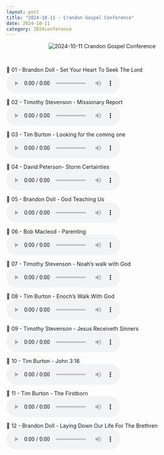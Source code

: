 ```yaml
---
layout: post
title: "2024-10-11 - Crandon Gospel Conference"
date: 2024-10-11
category: 2024conference
---
```


<p style="text-align: center;">
<img src="{{ '/assets/img/2024-10-11-Crandon-Gospel-Conference.jpeg' | relative_url }}" alt="2024-10-11 Crandon Gospel Conference">
</p>
<br>

<p>
🎵 01 - Brandon Doll - Set Your Heart To Seek The Lord <br>
<audio controls>
  <source src="https://archive.org/download/2024-gospel-conference-audio/2024-10-11%20-%20Crandon%20Gospel%20Conference/01%20-%20Crandon%20Gospel%20Hall%20-%20Brandon%20Doll%20-%20Set%20Your%20Heart%20To%20Seek%20The%20Lord.mp3" type="audio/mpeg">
  Your browser does not support the audio element.
</audio>
</p>
<p>
🎵 02 - Timothy Stevenson - Missionary Report <br>
<audio controls>
  <source src="https://archive.org/download/2024-gospel-conference-audio/2024-10-11%20-%20Crandon%20Gospel%20Conference/02%20-%20Crandon%20Gospel%20Hall%20-%20Timothy%20Stevenson%20-%20Missionary%20Report-.mp3" type="audio/mpeg">
  Your browser does not support the audio element.
</audio>
</p>
<p>
🎵 03 - Tim Burton - Looking for the coming one <br>
<audio controls>
  <source src="https://archive.org/download/2024-gospel-conference-audio/2024-10-11%20-%20Crandon%20Gospel%20Conference/03%20-%20Crandon%20Gospel%20Hall%20-%20Tim%20Burton%20-%20Looking%20for%20the%20coming%20one.mp3" type="audio/mpeg">
  Your browser does not support the audio element.
</audio>
</p>
<p>
🎵 04 - David Peterson- Storm Certainties <br>
<audio controls>
  <source src="https://archive.org/download/2024-gospel-conference-audio/2024-10-11%20-%20Crandon%20Gospel%20Conference/04%20-%20Crandon%20Gospel%20Hall%20-%20David%20Peterson-%20Storm%20Certainties-.mp3" type="audio/mpeg">
  Your browser does not support the audio element.
</audio>
</p>
<p>
🎵 05 - Brandon Doll - God Teaching Us <br>
<audio controls>
  <source src="https://archive.org/download/2024-gospel-conference-audio/2024-10-11%20-%20Crandon%20Gospel%20Conference/05%20-%20Crandon%20Gospel%20Hall%20-%20Brandon%20Doll%20-%20God%20Teaching%20Us.mp3" type="audio/mpeg">
  Your browser does not support the audio element.
</audio>
</p>
<p>
🎵 06 - Bob Macleod - Parenting <br>
<audio controls>
  <source src="https://archive.org/download/2024-gospel-conference-audio/2024-10-11%20-%20Crandon%20Gospel%20Conference/06%20-%20Crandon%20Gospel%20Hall%20-%20Bob%20Macleod%20-%20Parenting.mp3" type="audio/mpeg">
  Your browser does not support the audio element.
</audio>
</p>
<p>
🎵 07 - Timothy Stevenson - Noah’s walk with God <br>
<audio controls>
  <source src="https://archive.org/download/2024-gospel-conference-audio/2024-10-11%20-%20Crandon%20Gospel%20Conference/07%20-%20Crandon%20Gospel%20Hall%20-%20Timothy%20Stevenson%20-%20Noah%E2%80%99s%20walk%20with%20God.mp3" type="audio/mpeg">
  Your browser does not support the audio element.
</audio>
</p>
<p>
🎵 08 - Tim Burton - Enoch’s Walk With God <br>
<audio controls>
  <source src="https://archive.org/download/2024-gospel-conference-audio/2024-10-11%20-%20Crandon%20Gospel%20Conference/08%20-%20Crandon%20Gospel%20Hall%20-%20Tim%20Burton%20-%20Enoch%E2%80%99s%20Walk%20With%20God.mp3" type="audio/mpeg">
  Your browser does not support the audio element.
</audio>
</p>
<p>
🎵 09 - Timothy Stevenson - Jesus Receiveth Sinners <br>
<audio controls>
  <source src="https://archive.org/download/2024-gospel-conference-audio/2024-10-11%20-%20Crandon%20Gospel%20Conference/09%20-%20Crandon%20Gospel%20Hall%20-%20Timothy%20Stevenson%20-%20Jesus%20Receiveth%20Sinners.mp3" type="audio/mpeg">
  Your browser does not support the audio element.
</audio>
</p>
<p>
🎵 10 - Tim Burton - John 3:16 <br>
<audio controls>
  <source src="https://archive.org/download/2024-gospel-conference-audio/2024-10-11%20-%20Crandon%20Gospel%20Conference/10%20-%20Crandon%20Gospel%20Hall%20-%20Tim%20Burton%20-%20John%203_16.mp3" type="audio/mpeg">
  Your browser does not support the audio element.
</audio>
</p>
<p>
🎵 11 - Tim Burton - The Firstborn <br>
<audio controls>
  <source src="https://archive.org/download/2024-gospel-conference-audio/2024-10-11%20-%20Crandon%20Gospel%20Conference/11%20-%20Crandon%20Gospel%20Hall%20-%20Tim%20Burton%20-%20The%20Firstborn.mp3" type="audio/mpeg">
  Your browser does not support the audio element.
</audio>
</p>
<p>
🎵 12 - Brandon Doll - Laying Down Our Life For The Brethren <br>
<audio controls>
  <source src="https://archive.org/download/2024-gospel-conference-audio/2024-10-11%20-%20Crandon%20Gospel%20Conference/12%20-%20Crandon%20Gospel%20Hall%20-%20Brandon%20Doll%20-%20Laying%20Down%20Our%20Life%20For%20The%20Brethren-.mp3" type="audio/mpeg">
  Your browser does not support the audio element.
</audio>
</p>

